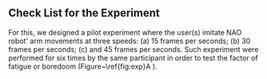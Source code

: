 Check List for the Experiment
---

For this, we designed a pilot experiment where the user(s)
imitate NAO robot' arm movements at three speeds:
(a) 15 frames per seconds;
(b) 30 frames per seconds;
(c) and 45 frames per seconds.
Such experiment were performed for six times by the same participant
in order to test the factor of fatigue or boredoom (Figure~\ref{fig:exp}A ).
